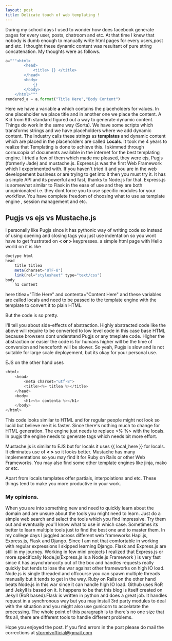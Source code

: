 ```yaml
---
layout: post
title: Delicate touch of web templating !
---
```


During my school days I used to wonder how does facebook generate pages for every user, posts, chatroom and etc. At that time I knew that nobody is dumb enough to manually write html pages for every users,post and etc. I thought these dynamic content was resultant of pure string concatenation. My thoughts were as follows.

```python
a="""<html>
        <head>
            <title> {} </title>
        </head>
        <body>
            {}
        </body>
    </html>"""
rendered_a = a.format("Title Here","Body Content")

```
Here we have a variable __a__ which contains the placeholders for values. In one placeholder we place title and in another one we place the content. A Kid from 9th standard figured out a way
to generate dynamic content. Things do work in the same way (Sorta). We have some scripts which transforms strings and we have placeholders where we add dynamic content. The industry calls these strings as __templates__ and dynamic content which are placed in the placeholders are called __Locals__. It took me 4 years to realize that Templating is done to achieve this. I skimmed through
cornucopia of documents available in the internet for the best templating engine. I tried a few of them which made me pleased, they were ejs, Pugjs (formerly Jade) and mustache.js. Express.js was the first Web Framework which I experimented with. If you haven't tried it and you are in the web developement business or are trying to get into it then you must try it. It has a simple API and 
its powerful and fast, thanks to Node.js for that. Express.js is somewhat similar to Flask in the ease of use and they are both unopinionated i.e. they dont force you to use specific modules for your workflow. You have complete freedom of choosing what to use as template engine , session management and etc. 

## Pugjs vs ejs vs Mustache.js

I personally like Pugjs since it has pythonic way of writing code so instead of using opening and closing tags you just use indentation so you wont have to get frustrated on __< or >__ keypresses.
a simple html page with Hello world on it is like

```javascript
doctype html
head
    title titlea
    meta(charset="UTF-8")
    link(rel="stylesheet" type="text/css")
body
    h1 content
```
here titlea="Title Here" and contenta="Content Here" and these variables are called locals and need to be passed to the template engine with the template to convert it to plain HTML.

But the code is so pretty. 

I'll tell you about side-effects of abstraction. Highly abstracted code like the above will require to be converted to low level code in this case base HTML because browsers dont understand Pugjs or any tmeplate code. Higher the abstraction or easier the code is for humans higher will be the time of conversion and henceforth will be slower. So yeah, Pugjs is slow and is not suitable for large scale deployement, but its okay for your personal use.

EJS on the other hand uses

```javascript
<html>
    <head>
        <meta charset="utf-8">
        <title><%= titlea %></title>
    </head>
    <body>
        <h1><%= contenta %></h1>
    </body>
</html>
```

This code looks similar to HTML and for regular people might not look so lucid but believe me it is faster. Since there's nothing much to change for HTML generation. The engine just needs to replace <% %> with the locals. In pugjs the engine needs to generate tags which needs bit more effort.

Mustache.js is similar to EJS but for locals it uses {{ local_here }} for locals. It eliminates use of __< >__ so it looks better. Mustache has many  implementations so you may find it for Ruby on Rails or other Web Frameworks. You may also find some other template engines like jinja, mako or etc. 

Apart from locals templates offer partials, interpolations and etc. These things tend to make you more productive in your work.

### My opinions.
When you are into something new and need to quickly learn about the domain and are unsure about the tools you might need to learn. Just do a simple web search and select the tools which you find impressive. Try them out and eventually you'll know what to use in which case. Sometimes its  better to learn multiple tools just to find the best one and to master them.
In my college days I juggled across different web frameworks Hapi.js, Express.js, Flask and Django. Since I am not that comfortable in working with regular expressions I skipped learning Django. Flask and Express.js are still in my journey. Working in few  mini projects  I realized that Express.js or more specifically Node.js(Express.js is a Node.js Framework ) is  very fast since it has asynchronocity out of the box and  handles requests really quickly but tends to lose the war against other frameworks on high IO load. Node.js is single threaded and offcourse you can spawn multiple threads manually but it tends to get in the way. Ruby on Rails on the other hand beats Node.js in this war since it can handle high IO load. Github uses RoR and Jekyll is based on it. It happens to be that this blog is itself created on Jekyll (RoR based).Flask is written in python and does a great job. It handles request in a synchronous way but  you may install 3rd party modules to deal with the situation and you might also use gunicorn to accelatate the processing. The whole point of this paragraph is to there's no one size that fits all, there are different tools to handle different problems.

Hope you enjoyed the post.
If you find errors in the post please do mail the corrections at [stormivofficial@gmail.com](mailto:stormivofficial@gmail.com)
